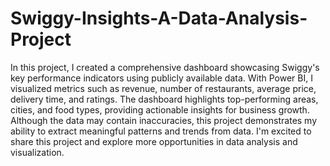 # Swiggy-Insights-A-Data-Analysis-Project
In this project, I created a comprehensive dashboard showcasing Swiggy's key performance indicators using publicly available data. With Power BI, I visualized metrics such as revenue, number of restaurants, average price, delivery time, and ratings. The dashboard highlights top-performing areas, cities, and food types, providing actionable insights for business growth. Although the data may contain inaccuracies, this project demonstrates my ability to extract meaningful patterns and trends from data. I'm excited to share this project and explore more opportunities in data analysis and visualization.
